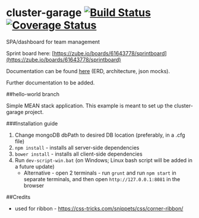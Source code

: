 # cluster-garage [![Build Status](https://travis-ci.org/xR86/cluster-garage.svg?branch=master)](https://travis-ci.org/xR86/cluster-garage) [![Coverage Status](https://coveralls.io/repos/github/xR86/cluster-garage/badge.svg?branch=master)](https://coveralls.io/github/xR86/cluster-garage?branch=master)
SPA/dashboard for team management

Sprint board here: [https://zube.io/boards/61643778/sprintboard](https://zube.io/boards/61643778/sprintboard)

Documentation can be found [here](https://github.com/xR86/cluster-garage/tree/hello-world/_documentation) (ERD, architecture, json mocks).

Further documentation to be added.

##hello-world branch

Simple MEAN stack application.
This example is meant to set up the cluster-garage project.



###Installation guide
1. Change mongoDB dbPath to desired DB location (preferably, in a .cfg file)
2. `npm install` - installs all server-side dependencies
3. `bower install` - installs all client-side dependencies
4. Run `dev-script-win.bat` (on Windows; Linux bash script will be added in a future update)
	* Alternative - open 2 terminals - run `grunt` and run `npm start` in separate terminals, and then open `http://127.0.0.1:8081` in the browser


##Credits
- used for ribbon - https://css-tricks.com/snippets/css/corner-ribbon/